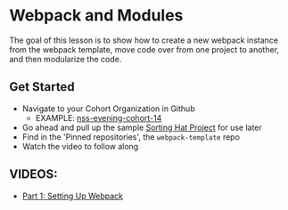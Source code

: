 # Webpack and Modules

The goal of this lesson is to show how to create a new webpack instance from the webpack template, move code over from one project to another, and then modularize the code.

## Get Started
- Navigate to your Cohort Organization in Github
  - EXAMPLE: [nss-evening-cohort-14](https://github.com/nss-evening-cohort-14)
- Go ahead and pull up the sample [Sorting Hat Project](https://github.com/drteresavasquez/sorting-hat) for use later
- Find in the 'Pinned repositories', the `webpack-template` repo
- Watch the video to follow along

## VIDEOS:
- [Part 1: Setting Up Webpack](https://vimeo.com/512633280/c539450270)


